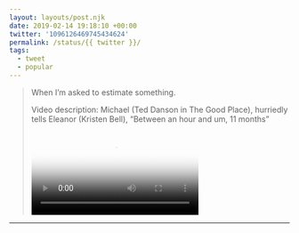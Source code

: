 ```yaml
---
layout: layouts/post.njk
date: 2019-02-14 19:18:10 +00:00
twitter: '1096126469745434624'
permalink: /status/{{ twitter }}/
tags: 
  - tweet
  - popular
---
```


> When I’m asked to estimate something. 
> 
> <p class="sr-only">Video description: Michael (Ted Danson in The Good Place), hurriedly tells Eleanor (Kristen Bell), “Between an hour and um, 11 months”</p>
> 
> <video controls loop preload="metadata" poster="/img/DzY5I48U8AEvuM2.jpg"><source src="/img/1096126469745434624-DzY5I48U8AEvuM2.mp4">Your browser does not support the video tag.</video>

---
